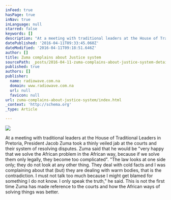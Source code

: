 ```yaml
---
inFeed: true
hasPage: true
inNav: true
inLanguage: null
starred: false
keywords: []
description: "At a meeting with traditional leaders at the House of Traditional Leaders in Pretoria, President Jacob Zuma took a thinly veiled jab at the courts and their system of resolving disputes.\_  Zuma said \_that he would be “very happy that we solve the African problem in the African way, because if we solve them only legally, they become too complicated”. “The law looks at one side only; they do not look at any other thing. They deal with cold facts and I was complaining about that (but) they are dealing with warm bodies, that is the contradiction. I must not talk too much because I might get blamed for something I do not know. I only speak the truth,” he said. This is not the first time Zuma has made reference to the courts and how the African ways of solving things was better."
datePublished: '2016-04-11T09:33:45.060Z'
dateModified: '2016-04-11T09:18:51.646Z'
author: []
title: Zuma complains about Justice system
sourcePath: _posts/2016-04-11-zuma-complains-about-justice-system-details-category-broa.md
published: true
authors: []
publisher:
  name: radiowave.com.na
  domain: www.radiowave.com.na
  url: null
  favicon: null
url: zuma-complains-about-justice-system/index.html
_context: 'http://schema.org'
_type: Article

---
```

![](https://the-grid-user-content.s3-us-west-2.amazonaws.com/ba157ca4-1400-4748-a68d-e1219970b1c5.jpg)

At a meeting with traditional leaders at the House of Traditional Leaders in Pretoria, President Jacob Zuma took a thinly veiled jab at the courts and their system of resolving disputes.  Zuma said  that he would be "very happy that we solve the African problem in the African way, because if we solve them only legally, they become too complicated". "The law looks at one side only; they do not look at any other thing. They deal with cold facts and I was complaining about that (but) they are dealing with warm bodies, that is the contradiction. I must not talk too much because I might get blamed for something I do not know. I only speak the truth," he said. This is not the first time Zuma has made reference to the courts and how the African ways of solving things was better.